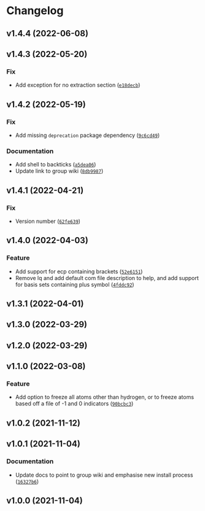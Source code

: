 # Changelog

<!--next-version-placeholder-->

## v1.4.4 (2022-06-08)


## v1.4.3 (2022-05-20)
### Fix
* Add exception for no extraction section ([`e18decb`](https://gitlab.com/chilton-group/gaussian_suite/-/commit/e18decb6f3de09effd39fea6c51926650927fd4e))

## v1.4.2 (2022-05-19)
### Fix
* Add missing `deprecation` package dependency ([`9c6cd49`](https://gitlab.com/chilton-group/gaussian_suite/-/commit/9c6cd490d376f138e737e72ab170610e48056250))

### Documentation
* Add shell to backticks ([`a5dea06`](https://gitlab.com/chilton-group/gaussian_suite/-/commit/a5dea06b69d663c247cd893eaef241793627ac7b))
* Update link to group wiki ([`8db9987`](https://gitlab.com/chilton-group/gaussian_suite/-/commit/8db998706bec788b2c7697c1e9a2071c2b23bb32))

## v1.4.1 (2022-04-21)
### Fix
* Version number ([`62fe639`](https://gitlab.com/chilton-group/gaussian_suite/-/commit/62fe6392c106ff8c920e23b960d0495f6351ceed))

## v1.4.0 (2022-04-03)
### Feature
* Add support for ecp containing brackets ([`52e6151`](https://gitlab.com/chilton-group/gaussian_suite/-/commit/52e615149b63595b7f8e65bfb1b73a4f68d91afb))
* Remove lq and add default com file description to help, and add support for basis sets containing plus symbol ([`4fddc92`](https://gitlab.com/chilton-group/gaussian_suite/-/commit/4fddc92fbb7bea6a418f7128d3aadc70005f8d27))

## v1.3.1 (2022-04-01)


## v1.3.0 (2022-03-29)


## v1.2.0 (2022-03-29)


## v1.1.0 (2022-03-08)
### Feature
* Add option to freeze all atoms other than hydrogen, or to freeze atoms based off a file of -1 and 0 indicators ([`90bcbc3`](https://gitlab.com/chilton-group/gaussian_suite/-/commit/90bcbc302c3a0b804698e4b7518bc65ca0d1227e))

## v1.0.2 (2021-11-12)


## v1.0.1 (2021-11-04)
### Documentation
* Update docs to point to group wiki and emphasise new install process ([`16327b6`](https://gitlab.com/chilton-group/gaussian_suite/-/commit/16327b6cd6cd25acc81f8aa43f9b83ad004e7e03))

## v1.0.0 (2021-11-04)

